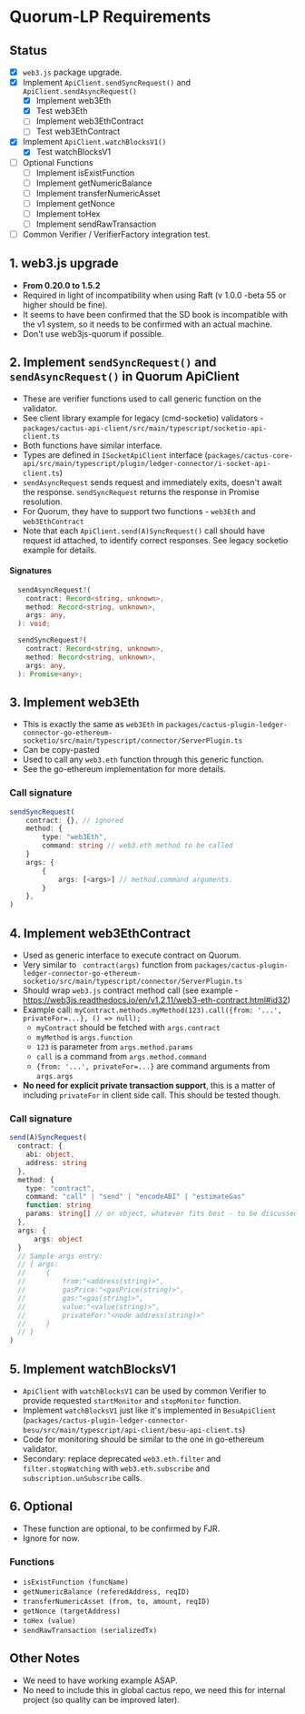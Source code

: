 # Quorum-LP Requirements

## Status
- [x] `web3.js` package upgrade.
- [x] Implement `ApiClient.sendSyncRequest()` and `ApiClient.sendAsyncRequest()`
    - [x] Implement web3Eth
    - [x] Test web3Eth
    - [ ] Implement web3EthContract
    - [ ] Test web3EthContract
- [x] Implement `ApiClient.watchBlocksV1()`
    - [x] Test watchBlocksV1
- [ ] Optional Functions
    - [ ] Implement isExistFunction
    - [ ] Implement getNumericBalance
    - [ ] Implement transferNumericAsset
    - [ ] Implement getNonce
    - [ ] Implement toHex
    - [ ] Implement sendRawTransaction
- [ ] Common Verifier / VerifierFactory integration test.

## 1. web3.js upgrade
- **From 0.20.0 to 1.5.2**
- Required in light of incompatibility when using Raft (v 1.0.0 -beta 55 or higher should be fine).
- It seems to have been confirmed that the SD book is incompatible with the v1 system, so it needs to be confirmed with an actual machine.
- Don't use web3js-quorum if possible.

## 2. Implement `sendSyncRequest()` and `sendAsyncRequest()` in Quorum ApiClient
- These are verifier functions used to call generic function on the validator.
- See client library example for legacy (cmd-socketio) validators - `packages/cactus-api-client/src/main/typescript/socketio-api-client.ts`
- Both functions have similar interface.
- Types are defined in `ISocketApiClient` interface (`packages/cactus-core-api/src/main/typescript/plugin/ledger-connector/i-socket-api-client.ts`)
- `sendAsyncRequest` sends request and immediately exits, doesn't await the response. `sendSyncRequest` returns the response in Promise resolution.
- For Quorum, they have to support two functions - `web3Eth` and `web3EthContract`
- Note that each `ApiClient.send(A)SyncRequest()` call should have request id attached, to identify correct responses. See legacy socketio example for details.

#### Signatures
``` typescript
  sendAsyncRequest?(
    contract: Record<string, unknown>,
    method: Record<string, unknown>,
    args: any,
  ): void;

  sendSyncRequest?(
    contract: Record<string, unknown>,
    method: Record<string, unknown>,
    args: any,
  ): Promise<any>;
```

## 3. Implement web3Eth
- This is exactly the same as `web3Eth` in `packages/cactus-plugin-ledger-connector-go-ethereum-socketio/src/main/typescript/connector/ServerPlugin.ts`
- Can be copy-pasted
- Used to call any `web3.eth` function through this generic function.
- See the go-ethereum implementation for more details.

### Call signature
``` typescript
sendSyncRequest(
    contract: {}, // ignored
    method: {
        type: "web3Eth",
        command: string // web3.eth method to be called
    }
    args: {
        {
            args: [<args>] // method.command arguments.
        }
    },
)
```

## 4. Implement web3EthContract
- Used as generic interface to execute contract on Quorum.
- Very similar to ` contract(args)` function from `packages/cactus-plugin-ledger-connector-go-ethereum-socketio/src/main/typescript/connector/ServerPlugin.ts`
- Should wrap `web3.js` contract method call (see example - https://web3js.readthedocs.io/en/v1.2.11/web3-eth-contract.html#id32)
- Example call: `myContract.methods.myMethod(123).call({from: '...', privateFor=...}, () => null);`
    - `myContract` should be fetched with `args.contract`
    - `myMethod` is `args.function`
    - `123` is parameter from `args.method.params`
    - `call` is a command from `args.method.command`
    - `{from: '...', privateFor=...}` are command arguments from `args.args`
- **No need for explicit private transaction support**, this is a matter of including `privateFor` in client side call. This should be tested though.

### Call signature
``` typescript
send(A)SyncRequest(
  contract: {
    abi: object,
    address: string
  },
  method: {
    type: "contract",
    command: "call" | "send" | "encodeABI" | "estimateGas"
    function: string
    params: string[] // or object, whatever fits best - to be discussed
  },
  args: {
      args: object
  }
  // Sample args entry:
  // { args:
  //     {
  //         from:"<address(string)>",
  //         gasPrice:"<gasPrice(string)>",
  //         gas:"<gas(string)>",
  //         value:"<value(string)>",
  //         privateFor:"<node address(string)>"
  //     }
  // }
)
```

## 5. Implement watchBlocksV1
- `ApiClient` with `watchBlocksV1` can be used by common Verifier to provide requested `startMonitor` and `stopMonitor` function.
- Implement `watchBlocksV1` just like it's implemented in `BesuApiClient` (`packages/cactus-plugin-ledger-connector-besu/src/main/typescript/api-client/besu-api-client.ts`)
- Code for monitoring should be similar to the one in go-ethereum validator.
- Secondary: replace deprecated `web3.eth.filter` and `filter.stopWatching` with  `web3.eth.subscribe` and `subscription.unSubscribe` calls.

## 6. Optional
- These function are optional, to be confirmed by FJR.
- Ignore for now.

### Functions
- `isExistFunction (funcName)`
- `getNumericBalance (referedAddress, reqID)`
- `transferNumericAsset (from, to, amount, reqID)`
- `getNonce (targetAddress)`
- `toHex (value)`
- `sendRawTransaction (serializedTx)`

## Other Notes
- We need to have working example ASAP.
- No need to include this in global cactus repo, we need this for internal project (so quality can be improved later).
